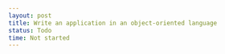 ```yaml
---
layout: post
title: Write an application in an object-oriented language
status: Todo
time: Not started
---
```

